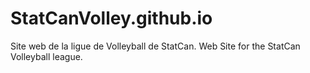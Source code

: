 # StatCanVolley.github.io
Site web de la ligue de Volleyball de StatCan.
Web Site for the StatCan Volleyball league.

